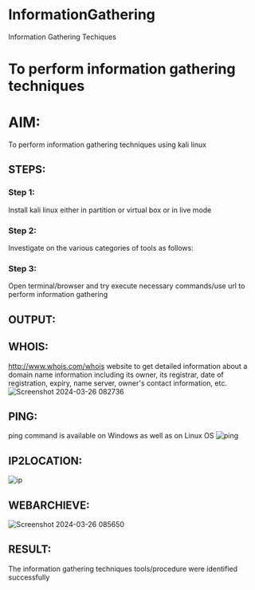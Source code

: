 # InformationGathering
Information Gathering Techiques

# To perform information gathering techniques

# AIM:

To perform information gathering techniques using kali linux 

## STEPS:

### Step 1:

Install kali linux either in partition or virtual box or in live mode

### Step 2:

Investigate on the various categories of tools as follows:

### Step 3:
Open terminal/browser and try execute necessary commands/use url to perform information gathering


## OUTPUT:
## WHOIS:
http://www.whois.com/whois website to get detailed information about a domain name information including its owner, its registrar, date of registration, expiry, name server, owner's contact information, etc.
![Screenshot 2024-03-26 082736](https://github.com/Priyadharshini-Er/InformationGathering/assets/119558093/d03a2871-fed1-4917-96ae-68af914d57f2)

## PING:
ping command is available on Windows as well as on Linux OS
![ping](https://github.com/Priyadharshini-Er/InformationGathering/assets/119558093/d96d8d9f-0c38-4013-ba78-554f74b5d63d)

## IP2LOCATION:
![ip](https://github.com/Priyadharshini-Er/InformationGathering/assets/119558093/cc6a1426-f53d-45cb-a6b1-d41da1b6f919)

## WEBARCHIEVE:
![Screenshot 2024-03-26 085650](https://github.com/Priyadharshini-Er/InformationGathering/assets/119558093/d8b563f2-8477-40c1-8e46-3e217f783437)


## RESULT:
The information gathering techniques tools/procedure were  identified successfully
